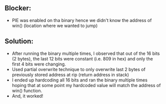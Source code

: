 ## Blocker:
* PIE was enabled on tha binary hence we didn't know the address of win() (location where we wanted to jump)

## Solution: 
* After running the binary multiple times, I observed that out of the 16 bits (2 bytes), the last 12 bits were constant (i.e. 809 in hex) and only the first 4 bits were changing.
* Used partial overwrite technique to only overwrite last 2 bytes of previously stored address at rip (return address in stack)
* I ended up hardcoding all 16 bits and ran the binary multiple times hoping that at some point my hardcoded value will match the address of win() function.
* And, it worked!

